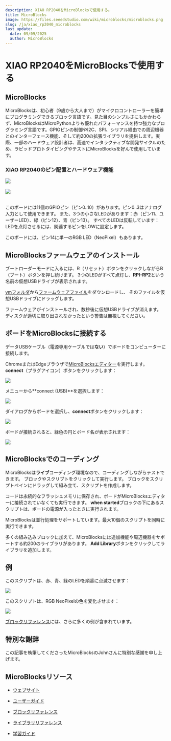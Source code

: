 ```yaml
---
description: XIAO RP2040をMicroBlocksで使用する。
title: MicroBlocks
image: https://files.seeedstudio.com/wiki/microblocks/microblocks.png
slug: /ja/xiao_rp2040_microblocks
last_update:
  date: 09/09/2025
  author: MicroBlocks
---
```


# XIAO RP2040をMicroBlocksで使用する


## MicroBlocks

MicroBlocksは、初心者（9歳から大人まで）がマイクロコントローラーを簡単にプログラミングできるブロック言語です。見た目のシンプルさにもかかわらず、MicroBlocksはMicroPythonよりも優れたパフォーマンスを持つ強力なプログラミング言語です。GPIOピンの制御やI2C、SPI、シリアル経由での周辺機器とのインターフェース機能、そして約200の拡張ライブラリを提供します。実際、一部のハードウェア設計者は、高速でインタラクティブな開発サイクルのため、ラピッドプロトタイピングやテストにMicroBlocksを好んで使用しています。

### XIAO RP2040のピン配置とハードウェア機能

<div style={{textAlign:'center'}}><img src="https://files.seeedstudio.com/wiki/microblocks/xiao-rp2040-overview.jpg" style={{width:600, height:'auto'}}/></div><br />

<div style={{textAlign:'center'}}><img src="https://files.seeedstudio.com/wiki/microblocks/xiao-rp2040-pinout.png" style={{width:700, height:'auto'}}/></div><br />

このボードには11個のGPIOピン（ピン0..10）があります。ピン0..3はアナログ入力として使用できます。
また、3つの小さなLEDがあります：赤（ピン11、ユーザーLED）、緑（ピン12）、青（ピン13）。
すべてのLEDは反転しています：LEDを点灯させるには、関連するピンをLOWに設定します。

このボードには、ピン14に単一のRGB LED（NeoPixel）もあります。

## MicroBlocksファームウェアのインストール

ブートローダーモードに入るには、R（リセット）ボタンをクリックしながらB（ブート）ボタンを押し続けます。
3つのLEDがすべて点灯し、**RPI-RP2**という名前の仮想USBドライブが表示されます。

[vmフォルダ](https://microblocks.fun/downloads/latest/vm)から[ファームウェアファイル](https://microblocks.fun/downloads/latest/vm/vm_xiao_rp2040.uf2)をダウンロードし、
そのファイルを仮想USBドライブにドラッグします。

ファームウェアがインストールされ、数秒後に仮想USBドライブが消えます。
ディスクが適切に取り出されなかったという警告は無視してください。

## ボードをMicroBlocksに接続する

データUSBケーブル（電源専用ケーブルでは**ない**）でボードをコンピューターに接続します。

ChromeまたはEdgeブラウザで[MicroBlocksエディター](https://microblocks.fun/run/microblocks.html)を実行します。
**connect**（プラグアイコン）ボタンをクリックします：

<div style={{textAlign:'center'}}><img src="https://files.seeedstudio.com/wiki/microblocks/connect-button.png" style={{width:200, height:'auto'}}/></div>

メニューから**connect (USB)**を選択します：

<div style={{textAlign:'center'}}><img src="https://files.seeedstudio.com/wiki/microblocks/connect-menu.png" style={{width:200, height:'auto'}}/></div>

ダイアログからボードを選択し、**connect**ボタンをクリックします：

<div style={{textAlign:'center'}}><img src="https://files.seeedstudio.com/wiki/microblocks/connect-dialog-rp2040.png" style={{width:400, height:'auto'}}/></div>

ボードが接続されると、緑色の円とボード名が表示されます：

<div style={{textAlign:'center'}}><img src="https://files.seeedstudio.com/wiki/microblocks/connected-rp2040.png" style={{width:200, height:'auto'}}/></div>

## MicroBlocksでのコーディング

MicroBlocksは**ライブ**コーディング環境なので、コーディングしながらテストできます。
ブロックやスクリプトをクリックして実行します。
ブロックをスクリプトペインにドラッグして組み立て、スクリプトを作成します。

コードは永続的なフラッシュメモリに保存され、ボードがMicroBlocksエディターに接続されていなくても実行できます。
**when started**ブロックの下にあるスクリプトは、ボードの電源が入ったときに実行されます。

MicroBlocksは並行処理をサポートしています。最大10個のスクリプトを同時に実行できます。

多くの組み込みブロックに加えて、MicroBlocksには追加機能や周辺機器をサポートする約200のライブラリがあります。
**Add Library**ボタンをクリックしてライブラリを追加します。

## 例

このスクリプトは、赤、青、緑のLEDを順番に点滅させます：

<div style={{textAlign:'center'}}><img src="https://files.seeedstudio.com/wiki/microblocks/xiao-three-led-blink.png" style={{width:300, height:'auto'}}/></div>

このスクリプトは、RGB NeoPixelの色を変化させます：

<div style={{textAlign:'center'}}><img src="https://files.seeedstudio.com/wiki/microblocks/xiao-rp2040-neopixel.png" style={{width:300, height:'auto'}}/></div>

[ブロックリファレンス](https://wiki.microblocks.fun/en/reference_manual)には、さらに多くの例が含まれています。

## 特別な謝辞

この記事を執筆してくださったMicroBlocksのJohnさんに特別な感謝を申し上げます。

## MicroBlocksリソース

- [ウェブサイト](https://microblocks.fun)

- [ユーザーガイド](https://wiki.microblocks.fun/en/ide)

- [ブロックリファレンス](https://wiki.microblocks.fun/en/reference_manual)

- [ライブラリリファレンス](https://wiki.microblocks.fun/en/libraries)

- [学習ガイド](https://learn.microblocks.fun)